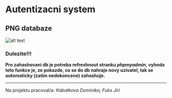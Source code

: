 # Autentizacni system
## PNG databaze
![alt text]([https://github.com/Dontjirka/Autentizacni_system/novy_ukol/User.png](https://github.com/Dontjirka/Autentizacni_system/blob/main/novy_ukol/User.png))
### Dulezite!!!
**Pro zahashovani db je potreba refreshnout stranku *phpmyadmin*, vyhoda teto funkce je, ze pokazde, co se do db nahraje novy uzivatel, tak se automaticky (zatim nedokoncene) zahashuje.**
___
Na projektu pracoval/a: *Kabatkova Dominika, Fuks Jiri*
